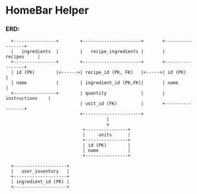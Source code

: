 # HomeBar Helper



### ERD:



      +----------------+        +----------------------+       +-----------------+
      |   ingredients  |        |   recipe_ingredients |       |     recipes     |
      +----------------+        +----------------------+       +-----------------+
      | id (PK)        |<------>| recipe_id (PK, FK)   |<----->| id (PK)         |
      | name           |        | ingredient_id (PK,FK)|       | name            |
      +----------------+        | quantity             |       | instructions    |
                                | unit_id (FK)         |       +-----------------+
                                +----------------------+
                                          |
                                          v
                                 +----------------+
                                 |     units      |
                                 +----------------+
                                 | id (PK)        |
                                 | name           |
                                 +----------------+
    
      +--------------------+
      |   user_inventory   |
      +--------------------+
      | ingredient_id (PK) |
      +--------------------+
